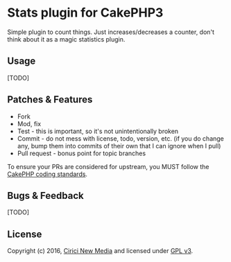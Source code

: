 # Stats plugin for CakePHP3

Simple plugin to count things. Just increases/decreases a counter, don't think
about it as a magic statistics plugin.

## Usage

[TODO]

## Patches & Features

* Fork
* Mod, fix
* Test - this is important, so it's not unintentionally broken
* Commit - do not mess with license, todo, version, etc. (if you do change any, bump them into commits of
their own that I can ignore when I pull)
* Pull request - bonus point for topic branches

To ensure your PRs are considered for upstream, you MUST follow the [CakePHP coding standards][standards].

## Bugs & Feedback

[TODO]

## License

Copyright (c) 2016, [Cirici New Media][cirici] and licensed under [GPL v3][gpl].

[cakephp]:http://cakephp.org
[composer]:http://getcomposer.org
[gpl]:http://www.gnu.org/licenses/gpl-3.0.html
[cirici]:http://www.cirici.com
[standards]:http://book.cakephp.org/3.0/en/contributing/cakephp-coding-conventions.html
